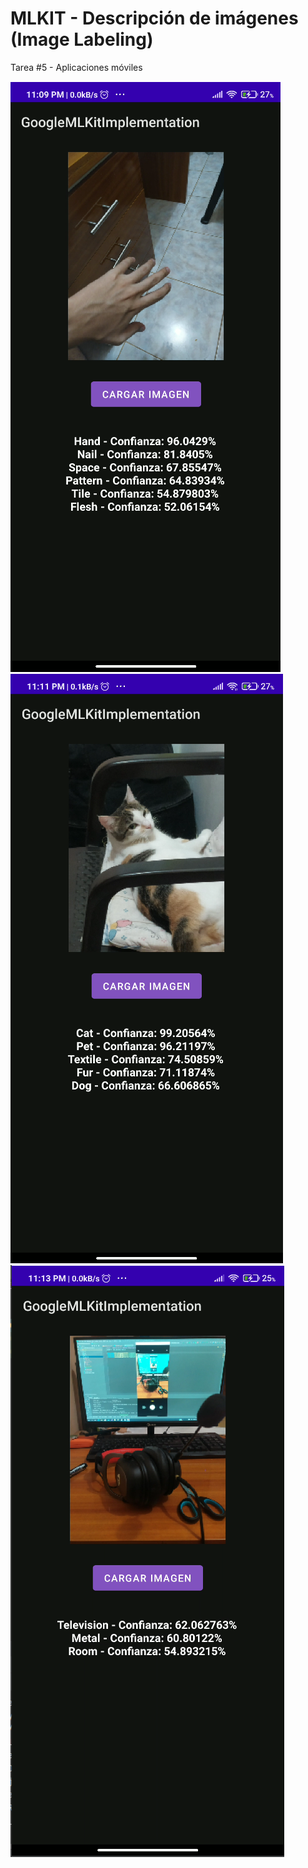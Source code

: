 # MLKIT - Descripción de imágenes (Image Labeling)
Tarea #5 - Aplicaciones móviles

![Alt text](repo_img/1.png?raw=true "Captura1")
![Alt text](repo_img/2.png?raw=true "Captura2")
![Alt text](repo_img/3.png?raw=true "Captura3")